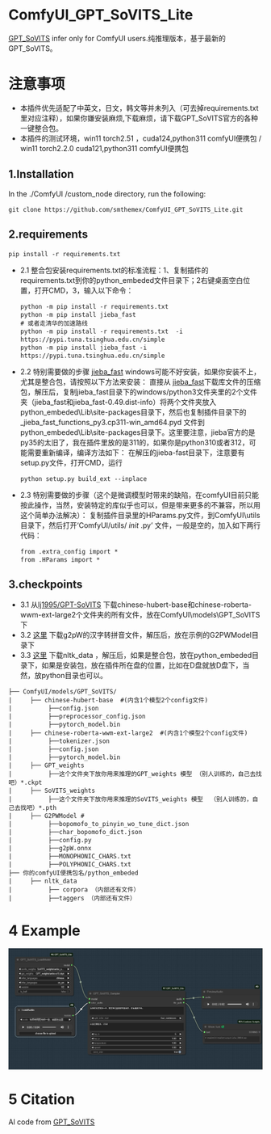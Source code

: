 
# ComfyUI_GPT_SoVITS_Lite 
[GPT_SoVITS](https://github.com/RVC-Boss/GPT-SoVITS) infer only for ComfyUI users.纯推理版本，基于最新的GPT_SoVITS。

# 注意事项
* 本插件优先适配了中英文，日文，韩文等并未列入（可去掉requirements.txt里对应注释），如果你嫌安装麻烦,下载麻烦，请下载GPT_SoVITS官方的各种一键整合包。
* 本插件的测试环境，win11 torch2.51 ，cuda124,python311 comfyUI便携包 / win11 torch2.2.0 cuda121,python311 comfyUI便携包

1.Installation  
-----
  In the ./ComfyUI /custom_node directory, run the following:   
```
git clone https://github.com/smthemex/ComfyUI_GPT_SoVITS_Lite.git
```
2.requirements  
----
```
pip install -r requirements.txt
```
* 2.1 整合包安装requirements.txt的标准流程：1、复制插件的requirements.txt到你的python_embeded文件目录下；2右键桌面空白位置，打开CMD，3，输入以下命令：
  ```
  python -m pip install -r requirements.txt
  python -m pip install jieba_fast
  # 或者走清华的加速路线
  python -m pip install -r requirements.txt  -i https://pypi.tuna.tsinghua.edu.cn/simple
  python -m pip install jieba_fast -i https://pypi.tuna.tsinghua.edu.cn/simple
  ```
* 2.2 特别需要做的步骤 [jieba_fast](https://github.com/deepcs233/jieba_fast) windows可能不好安装，如果你安装不上，尤其是整合包，请按照以下方法来安装：
    直接从 [jieba_fast](https://github.com/deepcs233/jieba_fast)下载库文件的压缩包，解压后，复制jieba_fast目录下的windows/python3文件夹里的2个文件夹（jieba_fast和jieba_fast-0.49.dist-info）将两个文件夹放入python_embeded\Lib\site-packages目录下，然后也复制插件目录下的_jieba_fast_functions_py3.cp311-win_amd64.pyd 文件到python_embeded\Lib\site-packages目录下。这里要注意，jieba官方的是py35的太旧了，我在插件里放的是311的，如果你是python310或者312，可能需要重新编译，编译方法如下：
  在解压的jieba-fast目录下，注意要有setup.py文件，打开CMD，运行
  ```
  python setup.py build_ext --inplace
  ```
* 2.3 特别需要做的步骤（这个是微调模型时带来的缺陷，在comfyUI目前只能按此操作，当然，安装特定的库似乎也可以，但是带来更多的不兼容，所以用这个简单办法解决）：
复制插件目录里的HParams.py文件，到ComfyUI\utils目录下，然后打开‘ComfyUI/utils/ _init_ .py’ 文件，一般是空的，加入如下两行代码： 
  ```
  from .extra_config import *
  from .HParams import *
  ```

3.checkpoints 
----
* 3.1 从[lj1995/GPT-SoVITS](https://huggingface.co/lj1995/GPT-SoVITS/tree/main) 下载chinese-hubert-base和chinese-roberta-wwm-ext-large2个文件夹的所有文件，放在ComfyUI\models\GPT_SoVITS下
* 3.2 [这里](https://paddlespeech.bj.bcebos.com/Parakeet/released_models/g2p/G2PWModel_1.1.zip) 下载g2pW的汉字转拼音文件，解压后，放在示例的G2PWModel目录下
* 3.3 [这里](https://www.icloud.com/iclouddrive/079Bx3QbEosu8XIDkjim_ixPw#nltk_data) 下载nltk_data ，解压后，如果是整合包，放在python_embeded目录下，如果是安装包，放在插件所在盘的位置，比如在D盘就放D盘下，当然，放python目录也可以。
 ```
├── ComfyUI/models/GPT_SoVITS/
|     ├── chinese-hubert-base  #(内含1个模型2个config文件)
|          ├──config.json
|          ├──preprocessor_config.json
|          ├──pytorch_model.bin
|     ├── chinese-roberta-wwm-ext-large2  #(内含1个模型2个config文件)
|          ├──tokenizer.json
|          ├──config.json
|          ├──pytorch_model.bin
|     ├── GPT_weights 
|          ├──这个文件夹下放你用来推理的GPT_weights 模型 （别人训练的，自己去找吧）*.ckpt
|     ├── SoVITS_weights 
|          ├──这个文件夹下放你用来推理的SoVITS_weights 模型  （别人训练的，自己去找吧）*.pth
|     ├── G2PWModel #
|          ├──bopomofo_to_pinyin_wo_tune_dict.json
|          ├──char_bopomofo_dict.json
|          ├──config.py
|          ├──g2pW.onnx
|          ├──MONOPHONIC_CHARS.txt
|          ├──POLYPHONIC_CHARS.txt
├── 你的comfyUI便携包名/python_embeded
|     ├── nltk_data
|          ├── corpora （内部还有文件）
|          ├──taggers （内部还有文件）
  ```

# 4 Example
![](https://github.com/smthemex/ComfyUI_GPT_SoVITS_Lite/blob/main/example.png)

# 5 Citation
Al code from [GPT_SoVITS](https://github.com/RVC-Boss/GPT-SoVITS) 


